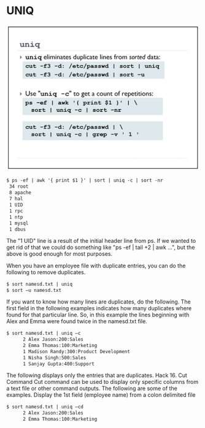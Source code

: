 # UNIQ

![](../.gitbook/assets/Screen%20Shot%202015-08-23%20at%205.00.40%20PM.png)

```text
$ ps -ef | awk '{ print $1 }' | sort | uniq -c | sort -nr
 34 root
 8 apache
 7 hal
 1 UID
 1 rpc
 1 ntp
 1 mysql
 1 dbus
```

The "1 UID" line is a result of the initial header line from ps. If we wanted to get rid of that we could do something like "ps -ef \| tail +2 \| awk …", but the above is good enough for most purposes.

When you have an employee file with duplicate entries, you can do the following to remove duplicates.

```text
$ sort namesd.txt | uniq
$ sort –u namesd.txt
```

If you want to know how many lines are duplicates, do the following. The first field in the following examples indicates how many duplicates where found for that particular line. So, in this example the lines beginning with Alex and Emma were found twice in the namesd.txt file.

```text
$ sort namesd.txt | uniq –c
      2 Alex Jason:200:Sales
      2 Emma Thomas:100:Marketing
      1 Madison Randy:300:Product Development
      1 Nisha Singh:500:Sales
      1 Sanjay Gupta:400:Support
```

The following displays only the entries that are duplicates. Hack 16. Cut Command Cut command can be used to display only specific columns from a text file or other command outputs. The following are some of the examples. Display the 1st field \(employee name\) from a colon delimited file

```text
$ sort namesd.txt | uniq –cd
      2 Alex Jason:200:Sales
      2 Emma Thomas:100:Marketing
```


